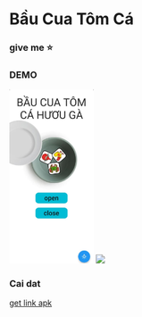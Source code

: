 # Bầu Cua Tôm Cá
<h3>give me ⭐</h3>
<h3>DEMO</h3>
<img src="/img.jpg"  width="30%"/>
<img src="/img.gif"  width="30%"/>
<h3>Cai dat</h3>
<a href="https://drive.google.com/drive/folders/1w6d2LoTNb21mzFFrxoN5lY4SviEwBdcC">get link apk</a>
